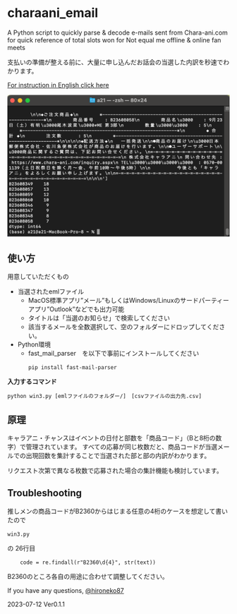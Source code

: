 # charaani_email
A Python script to quickly parse &amp; decode e-mails sent from Chara-ani.com for quick reference of total slots won for Not equal me offline &amp; online fan meets

支払いの準備が整える前に、大量に申し込んだお話会の当選した内訳を秒速でわかります。

[For instruction in English click here
](https://github.com/hironeko87/charaani_email/blob/main/README_English.md)

![イメージ](https://github.com/hironeko87/charaani_email/blob/main/SCR-20230712-r3-2.png)

## 使い方
用意していただくもの

 - 当選されたemlファイル
    - MacOS標準アプリ”メール”もしくはWindows/Linuxのサードパーティーアプリ”Outlook”などでも出力可能
    - タイトルは「当選のお知らせ」で検索してください
    - 該当するメールを全数選択して、空のフォルダーにドロップしてください。
 - Python環境
   - fast_mail_parser　を以下で事前にインストールしてください
     ```
     pip install fast-mail-parser
     ```
**入力するコマンド**
```
python win3.py [emlファイルのフォルダー/]　[csvファイルの出力先.csv]
```

##  原理

キャラアニ・チャンスはイベントの日付と部数を「商品コード」（Bと8桁の数字）で管理されています。
すべての応募が同じ枚数だと、商品コードが当選メールでの出現回数を集計することで当選された部と部の内訳がわかります。

リクエスト次第で異なる枚数で応募された場合の集計機能も検討しています。

## Troubleshooting 
推しメンの商品コードがB2360からはじまる任意の4桁のケースを想定して書いたので

```
win3.py
```
の
26行目
```
    code = re.findall(r"B2360\d{4}", str(text))
```
B2360のところ各自の用途に合わせて調整してください。

If you have any questions, [@hironeko87](https://twitter.com/hironeko87)


2023-07-12 Ver0.1.1
